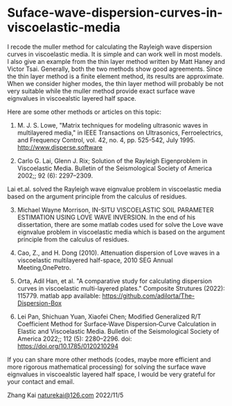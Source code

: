 # Suface-wave-dispersion-curves-in-viscoelastic-media
I recode the muller method for calculating the Rayleigh wave dispersion curves in viscoelastic media.
It is simple and can work well in most models. 
I also give an example from the thin layer method written by Matt Haney and Victor Tsai.
Generally, both the two methods show good agreements.
Since the thin layer method is a finite element method, its results are approximate. 
When we consider higher modes, the thin layer method will probably be not very suitable while the muller
method provide exact surface wave eignvalues in viscoealstic layered half space.


Here are some other methods or articles on this topic:

1. M. J. S. Lowe, "Matrix techniques for modeling ultrasonic waves in multilayered media," in IEEE Transactions on Ultrasonics, Ferroelectrics, and Frequency Control, 
vol. 42, no. 4, pp. 525-542, July 1995.    http://www.disperse.software

2. Carlo G. Lai, Glenn J. Rix; Solution of the Rayleigh Eigenproblem in Viscoelastic Media. Bulletin of the Seismological Society of America 2002;; 92 (6): 2297–2309.
   
  Lai et.al. solved the Rayleigh wave eignvalue problem in viscoelastic media based on the argument principle from the calculus of residues.

3. Michael Wayne Morrison, IN-SITU VISCOELASTIC SOIL PARAMETER ESTIMATION USING LOVE WAVE INVERSION. In the end of his dissertation, there are some matlab codes used for
solve the Love wave eignvalue problem in viscoelastic media which is based on the argument principle from the calculus of residues. 

4. Cao, Z., and H. Dong (2010). Attenuation dispersion of Love waves in a viscoelastic multilayered half-space, 2010 SEG Annual Meeting,OnePetro.  

5. Orta, Adil Han, et al. "A comparative study for calculating dispersion curves in viscoelastic multi-layered plates." Composite Strutures (2022): 115779.
   matlab app available:  https://github.com/adilorta/The-Dispersion-Box 

6. Lei Pan, Shichuan Yuan, Xiaofei Chen; Modified Generalized R/T Coefficient Method for Surface‐Wave Dispersion‐Curve Calculation in Elastic and Viscoelastic Media. 
Bulletin of the Seismological Society of America 2022;; 112 (5): 2280–2296. doi: https://doi.org/10.1785/0120210294


If you can share more other methods (codes, maybe more efficient and more rigorous mathematical processing) 
for solving the surface wave eignvalues in viscoealstic layered half space, I would be very grateful for your contact and email.

Zhang Kai  naturekai@126.com  2022/11/5

